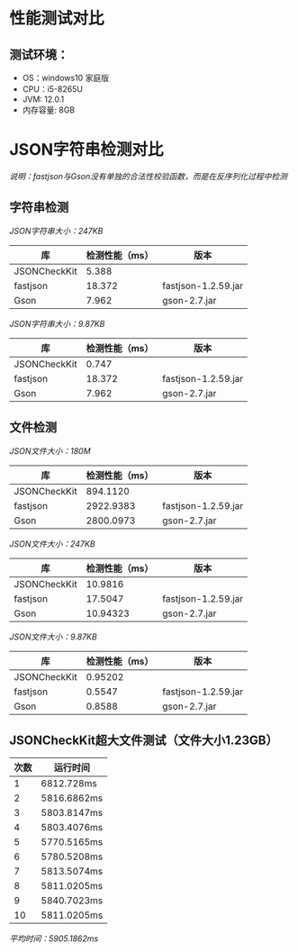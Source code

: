 性能测试对比
==========
测试环境：
---------
+ OS：windows10 家庭版 
+ CPU：i5-8265U
+ JVM: 12.0.1
+ 内存容量: 8GB

JSON字符串检测对比
=================

*说明：fastjson与Gson没有单独的合法性校验函数，而是在反序列化过程中检测*

字符串检测
---------

*JSON字符串大小：247KB*

 库 | 检测性能（ms）| 版本
---|-------------|--------
 JSONCheckKit | 5.388
 fastjson | 18.372 | fastjson-1.2.59.jar
 Gson | 7.962 | gson-2.7.jar

*JSON字符串大小：9.87KB*

 库 | 检测性能（ms）| 版本
---|-------------|--------
 JSONCheckKit | 0.747
 fastjson | 18.372 | fastjson-1.2.59.jar
 Gson | 7.962 | gson-2.7.jar
 
文件检测
-------

*JSON文件大小：180M*

 库 | 检测性能（ms）| 版本
---|-------------|--------
 JSONCheckKit | 894.1120
 fastjson | 2922.9383 | fastjson-1.2.59.jar
 Gson | 2800.0973 | gson-2.7.jar
 
*JSON文件大小：247KB*

 库 | 检测性能（ms）| 版本
---|-------------|--------
 JSONCheckKit | 10.9816
 fastjson | 17.5047 | fastjson-1.2.59.jar
 Gson | 10.94323 | gson-2.7.jar
 
 *JSON文件大小：9.87KB*
 
  库 | 检测性能（ms）| 版本
---|-------------|--------
 JSONCheckKit | 0.95202
 fastjson | 0.5547 | fastjson-1.2.59.jar
 Gson | 0.8588 | gson-2.7.jar
 
JSONCheckKit超大文件测试（文件大小1.23GB）
------------------------
 次数 | 运行时间
 -----|-------
 1 | 6812.728ms
 2 | 5816.6862ms
 3 | 5803.8147ms
 4 | 5803.4076ms
 5 | 5770.5165ms
 6 | 5780.5208ms
 7 | 5813.5074ms
 8 | 5811.0205ms
 9 | 5840.7023ms
 10 | 5811.0205ms
 
 *平均时间：5905.1862ms*

